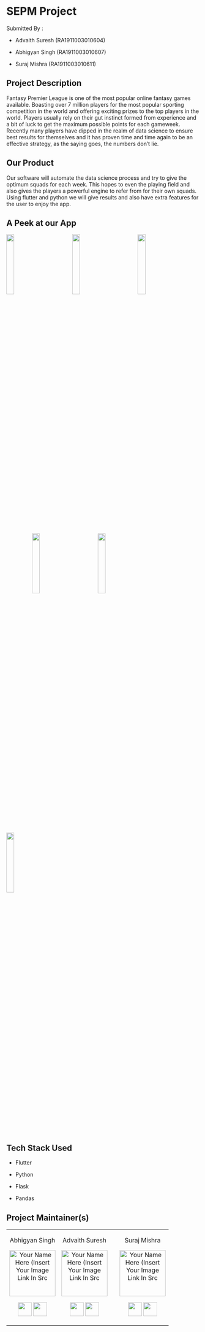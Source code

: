 # SEPM Project 
Submitted By :
- Advaith Suresh (RA1911003010604)

- Abhigyan Singh (RA1911003010607)

- Suraj Mishra (RA1911003010611)

<h2 align= "left"><b>Project Description</b></h2>
Fantasy Premier League is one of the most popular online fantasy games available. Boasting over 7 million players for the most popular sporting competition in the world and offering exciting prizes to the top players in the world. Players usually rely on their gut instinct formed from experience and a bit of luck to get the maximum possible points for each gameweek. Recently many players have dipped in the realm of data science to ensure best results for themselves and it has proven time and time again to be an effective strategy, as the saying goes, the numbers don’t lie.

<h2 align= "left"><b>Our Product</b></h2>
Our software will automate the data science process and try to give the optimum squads for each week. This hopes to even the playing field and also gives the players a powerful engine to refer from for their own squads. Using flutter and python we will give results and also have extra features for the user to enjoy the app.

<h2 align= "left"><b>A Peek at our App</b></h2>

<p align="left">
<img width=20% src="App/ScreenshotsApp/ScreenshotApp1.jpeg"> &ensp;&ensp;&ensp;&ensp;&ensp;&ensp;&ensp;&ensp;&ensp;
<img width=20% src="App/ScreenshotsApp/ScreenshotApp3.jpeg"> &ensp;&ensp;&ensp;&ensp;&ensp;&ensp;&ensp;&ensp;&ensp; 
<img width=20% src="App/ScreenshotsApp/ScreenshotApp2.jpeg"> &ensp;&ensp;&ensp;&ensp;&ensp;&ensp;&ensp;&ensp;&ensp;
<img width=20% src="App/ScreenshotsApp/ScreenshotApp4.jpeg"> &ensp;&ensp;&ensp;&ensp;&ensp;&ensp;&ensp;&ensp;&ensp;
<img width=20% src="App/ScreenshotsApp/ScreenshotApp5.jpeg"> &ensp;&ensp;&ensp;&ensp;&ensp;&ensp;&ensp;&ensp;&ensp;
<img width=20% src="App/ScreenshotsApp/ScreenshotApp6.jpeg"> &ensp;&ensp;&ensp;&ensp;&ensp;&ensp;&ensp;&ensp;&ensp;
</p>

<h2 align= "left"><b>Tech Stack Used</b></h2>

- Flutter

- Python

- Flask

- Pandas


<h2 align= "left"><b>Project Maintainer(s)</b></h2>

<table>
<tr align="center">
  
  <td>
  
Abhigyan Singh

<p align="center">
<img src = "https://avatars.githubusercontent.com/u/60261112?s=400&u=2162485400ab03771599d1b60f78fc8ec87bba92&v=4"  height="120" alt="Your Name Here (Insert Your Image Link In Src">
</p>
<p align="center">
<a href = "https://github.com/Blazikengr8"><img src = "http://www.iconninja.com/files/241/825/211/round-collaboration-social-github-code-circle-network-icon.svg" width="36" height = "36"/></a>
<a href = "https://www.linkedin.com/in/abhigyan-singh-9a00b0192">
<img src = "http://www.iconninja.com/files/863/607/751/network-linkedin-social-connection-circular-circle-media-icon.svg" width="36" height="36"/>
</a>
</p>
</td>

<td>

Advaith Suresh

<p align="center">
<img src = "https://avatars.githubusercontent.com/u/56351354?s=400&u=8512ac733de0c8436f44b1837fabd3c1e72fc143&v=4"  height="120" alt="Your Name Here (Insert Your Image Link In Src">
</p>
<p align="center">
<a href = "https://github.com/Advaith123"><img src = "http://www.iconninja.com/files/241/825/211/round-collaboration-social-github-code-circle-network-icon.svg" width="36" height = "36"/></a>
<a href = "https://www.linkedin.com/in/advaith-suresh-0a6a651a0">
<img src = "http://www.iconninja.com/files/863/607/751/network-linkedin-social-connection-circular-circle-media-icon.svg" width="36" height="36"/>
</a>
</p>
</td>


<td>
  
 <td>

Suraj Mishra

<p align="center">
<img src = "https://avatars.githubusercontent.com/u/72648167?s=400&u=820e6ca9b4c78f78d0ec8e492fe3d23824ad4360&v=4"  height="120" alt="Your Name Here (Insert Your Image Link In Src">
</p>
<p align="center">
<a href = "https://github.com/sm5689"><img src = "http://www.iconninja.com/files/241/825/211/round-collaboration-social-github-code-circle-network-icon.svg" width="36" height = "36"/></a>
<a href = "https://www.linkedin.com/in/suraj-mishra-a610b620a/">
<img src = "http://www.iconninja.com/files/863/607/751/network-linkedin-social-connection-circular-circle-media-icon.svg" width="36" height="36"/>
</a>
</p>
</td>
</tr>

  </table>

  
  </h4></a>
